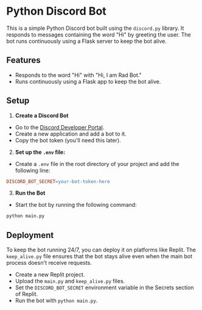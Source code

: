 
# Python Discord Bot

This is a simple Python Discord bot built using the `discord.py` library. It responds to messages containing the word "Hi" by greeting the user. The bot runs continuously using a Flask server to keep the bot alive.



## Features

- Responds to the word "Hi" with "Hi, I am Rad Bot."
- Runs continuously using a Flask app to keep the bot alive.


## Setup

1.  **Create a Discord Bot** 
   - Go to the [Discord Developer Portal](https://discord.com/developers/applications).
   - Create a new application and add a bot to it.
   - Copy the bot token (you'll need this later).

2.  **Set up the `.env` file:**
   - Create a `.env` file in the root directory of your project and add the following line:
   ```makefile
   DISCORD_BOT_SECRET=your-bot-token-here
   ```
3.  **Run the Bot**
   - Start the bot by running the following command:
   ```bash
   python main.py
   ```


## Deployment

To keep the bot running 24/7, you can deploy it on platforms like Replit. The `keep_alive.py` file ensures that the bot stays alive even when the main bot process doesn't receive requests.

- Create a new Replit project.
- Upload the `main.py` and `keep_alive.py` files.
- Set the `DISCORD_BOT_SECRET` environment variable in the Secrets section of Replit.
- Run the bot with `python main.py`.

